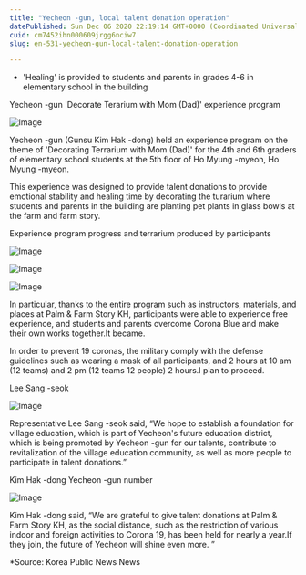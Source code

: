 ```yaml
---
title: "Yecheon -gun, local talent donation operation"
datePublished: Sun Dec 06 2020 22:19:14 GMT+0000 (Coordinated Universal Time)
cuid: cm7452ihn000609jrgg6nciw7
slug: en-531-yecheon-gun-local-talent-donation-operation

---
```



- 'Healing' is provided to students and parents in grades 4-6 in elementary school in the building

Yecheon -gun 'Decorate Terarium with Mom (Dad)' experience program

![Image](https://cdn.hashnode.com/res/hashnode/image/upload/v1739499452994/5c1a9a1a-3e3b-497b-87ba-a56a5efe7d84.jpeg)

Yecheon -gun (Gunsu Kim Hak -dong) held an experience program on the theme of 'Decorating Terrarium with Mom (Dad)' for the 4th and 6th graders of elementary school students at the 5th floor of Ho Myung -myeon, Ho Myung -myeon.

This experience was designed to provide talent donations to provide emotional stability and healing time by decorating the turarium where students and parents in the building are planting pet plants in glass bowls at the farm and farm story.

Experience program progress and terrarium produced by participants

![Image](https://cdn.hashnode.com/res/hashnode/image/upload/v1739499454889/70c6cfa9-78e9-4187-b028-69624b995da2.jpeg)

![Image](https://cdn.hashnode.com/res/hashnode/image/upload/v1739499456976/5a9b2955-36c8-4e91-9eff-254986c1a32f.jpeg)

![Image](https://cdn.hashnode.com/res/hashnode/image/upload/v1739499458822/3cc760cc-7459-4dcb-9a76-f971dcc19c7c.jpeg)

In particular, thanks to the entire program such as instructors, materials, and places at Palm & Farm Story KH, participants were able to experience free experience, and students and parents overcome Corona Blue and make their own works together.It became.

In order to prevent 19 coronas, the military comply with the defense guidelines such as wearing a mask of all participants, and 2 hours at 10 am (12 teams) and 2 pm (12 teams 12 people) 2 hours.I plan to proceed.

Lee Sang -seok

![Image](https://cdn.hashnode.com/res/hashnode/image/upload/v1739499462347/4b1c563f-a034-45f4-8732-934df90710b8.jpeg)

Representative Lee Sang -seok said, “We hope to establish a foundation for village education, which is part of Yecheon's future education district, which is being promoted by Yecheon -gun for our talents, contribute to revitalization of the village education community, as well as more people to participate in talent donations.”

Kim Hak -dong Yecheon -gun number

![Image](https://cdn.hashnode.com/res/hashnode/image/upload/v1739499464964/49a19cde-e663-4b83-8502-8b42f290c251.jpeg)

Kim Hak -dong said, “We are grateful to give talent donations at Palm & Farm Story KH, as the social distance, such as the restriction of various indoor and foreign activities to Corona 19, has been held for nearly a year.If they join, the future of Yecheon will shine even more. ”

*Source: Korea Public News News